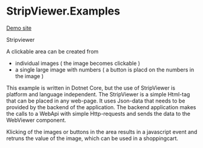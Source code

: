 # StripViewer.Examples


[Demo site](https://yassirmvcwebapp20210216111158.azurewebsites.net)


Stripviewer 

A clickable area can be created from  
- individual images ( the image becomes clickable )
- a single large image with numbers ( a button is placd on the numbers in the image )


This example is written in Dotnet Core, but the use of StripViewer is platform and language independent.
The StripViewer is a simple Html-tag that can be placed in any web-page. It uses Json-data that needs to be provided by the backend of the application.
The backend application makes the calls to a WebApi with simple Http-requests and sends the data to the WebViewer component.

Klicking of the images or buttons in the area results in a javascript event and retruns the value of the image, which can be used in a shoppingcart.
